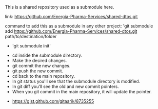 This is a shared repository used as a submodule here.

link: https://github.com/Energia-Pharma-Services/shared-dtos.git

command to add this as a submodule in any other project:
'git submodule add https://github.com/Energia-Pharma-Services/shared-dtos.git path/to/destination/folder

<!-- To pull all the code of the submodule once cloned -->

- 'git submodule init'

<!-- Make changes inside a submodule -->

- cd inside the submodule directory.
- Make the desired changes.
- git commit the new changes.
- git push the new commit.
- cd back to the main repository.
- In git status you'll see that the submodule directory is modified.
- In git diff you'll see the old and new commit pointers.
- When you git commit in the main repository, it will update the pointer.

<!-- More Info -->

- https://gist.github.com/gitaarik/8735255
